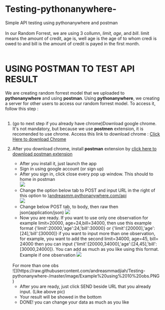# Testing-pythonanywhere-
Simple API testing using pythonanywhere and postman
<br><br>
In our Random Forrest, we are using 3 collumn, <i>limit, age</i>, and <i>bill</i>. limit means the amount of credit, age is, well age is the age of to whom credi is owed to and bill is the amount of credit is payed in the first month.
<br><br>

# USING POSTMAN TO TEST API RESULT

We are creating random forrest model that we uploaded to <b>pythonanywhere</b> and using <b>postman</b>. Using <b>pythonanywhere</b>, we creating a server for other users to access our random forrest model. To access it, follow this step :
<br><br>
1. (go to next step if you already have chrome)Download google chrome. It's not mandatory, but because we use <b>postmen</b> extension, it is recomended to use chrome. Access this link to download chrome : [Click Here to download Chrome](https://www.google.com/chrome/) 
2. After you download chrome, install <b>postman</b> extension by [click here to download postman extension](https://chrome.google.com/webstore/detail/postman/fhbjgbiflinjbdggehcddcbncdddomop?hl=en) 
   - After you install it, just launch the app
    - Sign in using google account (or sign up)
    - After you sign in, click close every pop up window. This should to home in postman <br> ![](https://raw.githubusercontent.com/andreasmmadjiah/Testing-pythonanywhere-/master/image/1.%20close%20create.PNG)
    - Change the option below tab to POST and input URL in the right of this option to )[andreasmm.pythonanywhere.com/api](andreasmm.pythonanywhere.com/api) <br>![](https://raw.githubusercontent.com/andreasmmadjiah/Testing-pythonanywhere-/master/image/2.%20new%20tab%20and%20post.PNG) 
    - Change below POST tab, to body, then raw then json(application/json)
    ![](https://raw.githubusercontent.com/andreasmmadjiah/Testing-pythonanywhere-/master/image/3.%20Change%20below%20tab%20jo%20body.PNG)
    - Now you are ready. If you want to use only one observation for example limit=20000, age=24,bill=34000, then use this example format {'limit':20000,'age':24,'bill':30000} or {'limit':[20000],'age':[24],'bill':[30000]} if you want to input more than one observation, for example, you want to add the second limit=34000, age=45, bill= 24000 then you can input {'limit':[20000,34000],'age':[24,45],'bill':[30000,24000]}. You can add as much as you like using this format. Example if one observation
    ![](https://raw.githubusercontent.com/andreasmmadjiah/Testing-pythonanywhere-/master/image/Example%20using%20one%20obs.PNG)
    <br>
    For more than one obs <br>
    ![](https://raw.githubusercontent.com/andreasmmadjiah/Testing-pythonanywhere-/master/image/Example%20using%2010%20obs.PNG)
    
    - After you are ready, just click SEND beside URL that you already input. (Like above pic)
    - Your result will be showed in the bottom
    - DONE! you can change your data as much as you like 
 
